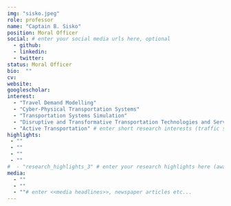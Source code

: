 ```yaml
---
img: "sisko.jpeg"
role: professor
name: "Captain B. Sisko"
position: Moral Officer
social: # enter your social media urls here, optional
  - github: 
  - linkedin: 
  - twitter: 
status: Moral Officer
bio:  ""
cv: 
website: 
googlescholar: 
interest:
  - "Travel Demand Modelling"
  - "Cyber-Physical Transportation Systems"
  - "Transportation Systems Simulation"
  - "Disruptive and Transformative Transportation Technologies and Services"
  - "Active Transportation" # enter short research interests (traffic signal, CAV, etc.), optional
highlights:
 - ""
 - ""
 - ""
 - ""
#  - "research_highlights_3" # enter your research highlights here (awards, achievements, etc.), optional
media:
  - ""
  - "" 
  - ""# enter <<media headlines>>, newspaper articles etc...
---
```

